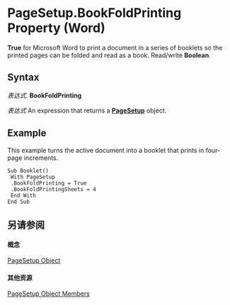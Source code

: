 
# PageSetup.BookFoldPrinting Property (Word)

 **True** for Microsoft Word to print a document in a series of booklets so the printed pages can be folded and read as a book. Read/write **Boolean**.


## Syntax

 _表达式_. **BookFoldPrinting**

 _表达式_ An expression that returns a **[PageSetup](1879d601-80ad-4fc0-1a87-92e999b59f88.md)** object.


## Example

This example turns the active document into a booklet that prints in four-page increments.


```
Sub Booklet() 
 With PageSetup 
 .BookFoldPrinting = True 
 .BookFoldPrintingSheets = 4 
 End With 
End Sub
```


## 另请参阅


#### 概念


[PageSetup Object](1879d601-80ad-4fc0-1a87-92e999b59f88.md)
#### 其他资源


[PageSetup Object Members](http://msdn.microsoft.com/library/9ff8b896-933b-1a19-19d5-5e5d87aab1b5%28Office.15%29.aspx)